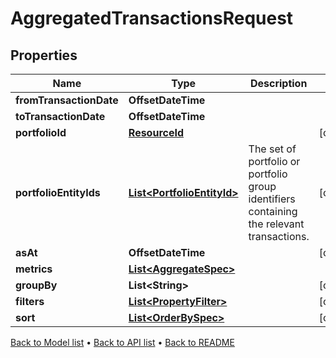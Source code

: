 

# AggregatedTransactionsRequest


## Properties

| Name | Type | Description | Notes |
|------------ | ------------- | ------------- | -------------|
|**fromTransactionDate** | **OffsetDateTime** |  |  |
|**toTransactionDate** | **OffsetDateTime** |  |  |
|**portfolioId** | [**ResourceId**](ResourceId.md) |  |  [optional] |
|**portfolioEntityIds** | [**List&lt;PortfolioEntityId&gt;**](PortfolioEntityId.md) | The set of portfolio or portfolio group identifiers containing the relevant transactions. |  [optional] |
|**asAt** | **OffsetDateTime** |  |  [optional] |
|**metrics** | [**List&lt;AggregateSpec&gt;**](AggregateSpec.md) |  |  |
|**groupBy** | **List&lt;String&gt;** |  |  [optional] |
|**filters** | [**List&lt;PropertyFilter&gt;**](PropertyFilter.md) |  |  [optional] |
|**sort** | [**List&lt;OrderBySpec&gt;**](OrderBySpec.md) |  |  [optional] |



[Back to Model list](../README.md#documentation-for-models) &#8226; [Back to API list](../README.md#documentation-for-api-endpoints) &#8226; [Back to README](../README.md)


